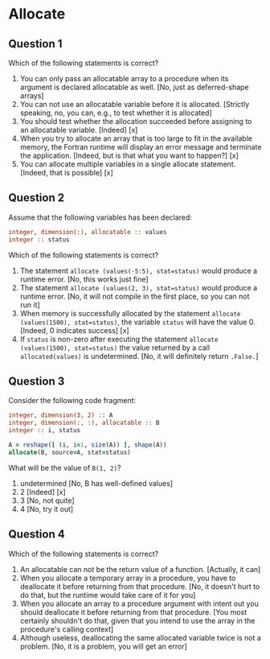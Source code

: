 # Allocate

## Question 1

Which of the following statements is correct?

1. You can only pass an allocatable array to a procedure when its argument is declared allocatable as well. [No, just as deferred-shape arrays]
1. You can not use an allocatable variable before it is allocated. [Strictly speaking, no, you can, e.g., to test whether it is allocated]
1. You should test whether the allocation succeeded before assigning to an allocatable variable. [Indeed] [x]
1. When you try to allocate an array that is too large to fit in the available memory, the Fortran runtime will display an error message and terminate the application. [Indeed, but is that what you want to happen?] [x]
1. You can allocate multiple variables in a single allocate statement. [Indeed, that is possible] [x]


## Question 2

Assume that the following variables has been declared:

~~~~fortran
integer, dimension(:), allocatable :: values
integer :: status
~~~~

Which of the following statements is correct?

1. The statement `allocate (values(-5:5), stat=status)` would produce a runtime error. [No, this works just fine]
1. The statement `allocate (values(2, 3), stat=status)` would produce a runtime error. [No, it will not compile in the first place, so you can not run it]
1. When memory is successfully allocated by the statement `allocate (values(1500), stat=status)`, the variable `status` will have the value 0. [Indeed, 0 indicates success] [x]
1. If `status` is non-zero after executing the statement `allocate (values(1500), stat=status)` the value returned by a call `allocated(values)` is undetermined. [No, it will definitely return `.False.`]


## Question 3

Consider the following code fragment:

~~~~fortran
integer, dimension(3, 2) :: A
integer, dimension(:, :), allocatable :: B
integer :: i, status

A = reshape([ (i, i=1, size(A)) ], shape(A))
allocate(B, source=A, stat=status)
~~~~

What will be the value of `B(1, 2)`?
1. undetermined [No, B has well-defined values]
1. 2 [Indeed] [x]
1. 3 [No, not quite]
1. 4 [No, try it out]


## Question 4

Which of the following statements is correct?
1. An allocatable can not be the return value of a function. [Actually, it can]
1. When you allocate a temporary array in a procedure, you have to deallocate it before returning from that procedure. [No, it doesn't hurt to do that, but the runtime  would take care of it for you]
1. When you allocate an array to a procedure argument with intent out you should deallocate it before returning from that procedure. [You most certainly shouldn't do that, given that you intend to use the array in the procedure's calling context]
1. Although useless, deallocating the same allocated variable twice is not a problem. [No, it is a problem, you will get an error]
